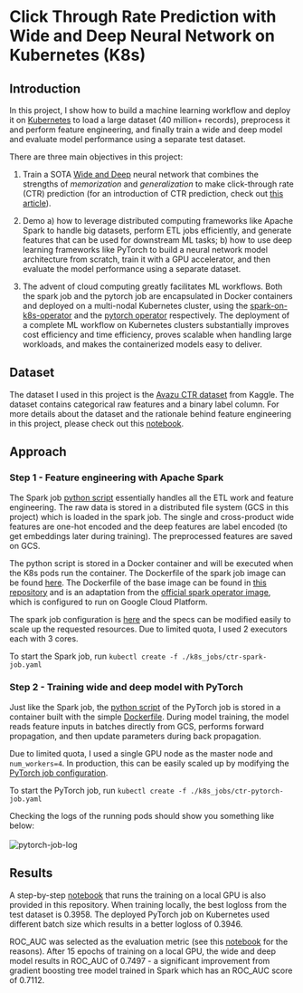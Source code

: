 # Click Through Rate Prediction with Wide and Deep Neural Network on Kubernetes (K8s)

## Introduction

In this project, I show how to build a machine learning workflow and deploy it on [Kubernetes](https://kubernetes.io) to load a large dataset (40 million+ records), preprocess it and perform feature engineering, and finally train a wide and deep model and evaluate model performance using a separate test dataset.

There are three main objectives in this project:

1. Train a SOTA [Wide and Deep](https://ai.googleblog.com/2016/06/wide-deep-learning-better-together-with.html) neural network that combines the strengths of _memorization_ and _generalization_ to make click-through rate (CTR) prediction (for an introduction of CTR prediction, check out [this article](https://content-garden.com/click-through-rate-prediction)).

2. Demo a) how to leverage distributed computing frameworks like Apache Spark to handle big datasets, perform ETL jobs efficiently, and generate features that can be used for downstream ML tasks; b) how to use deep learning frameworks like PyTorch to build a neural network model architecture from scratch, train it with a GPU accelerator, and then evaluate the model performance using a separate dataset.

3. The advent of cloud computing greatly facilitates ML workflows. Both the spark job and the pytorch job are encapsulated in Docker containers and deployed on a multi-nodal Kubernetes cluster, using the [spark-on-k8s-operator](https://github.com/GoogleCloudPlatform/spark-on-k8s-operator) and the [pytorch operator](https://github.com/kubeflow/pytorch-operator) respectively. The deployment of a complete ML workflow on Kubernetes clusters substantially improves cost efficiency and time efficiency, proves scalable when handling large workloads, and makes the containerized models easy to deliver.

## Dataset

The dataset I used in this project is the [Avazu CTR dataset](https://www.kaggle.com/c/avazu-ctr-prediction) from Kaggle. The dataset contains categorical raw features and a binary label column. For more details about the dataset and the rationale behind feature engineering in this project, please check out this [notebook](https://github.com/yinanli617/ctr-prediction/blob/master/pytorch-wide-and-deep.ipynb).

## Approach

### Step 1 - Feature engineering with Apache Spark

The Spark job [python script](https://github.com/yinanli617/ctr-prediction/blob/master/pyspark_docker/pyspark-ctr.py) essentially handles all the ETL work and feature engineering. The raw data is stored in a distributed file system (GCS in this project) which is loaded in the spark job. The single and cross-product wide features are one-hot encoded and the deep features are label encoded (to get embeddings later during training). The preprocessed features are saved on GCS.

The python script is stored in a Docker container and will be executed when the K8s pods run the container. The Dockerfile of the spark job image can be found [here](https://github.com/yinanli617/ctr-prediction/tree/master/pyspark_docker). The Dockerfile of the base image can be found in [this repository](https://github.com/yinanli617/pyspark-gcp) and is an adaptation from the [official spark operator image](https://github.com/GoogleCloudPlatform/spark-on-k8s-operator/blob/master/docs/gcp.md), which is configured to run on Google Cloud Platform.

The spark job configuration is [here](https://github.com/yinanli617/ctr-prediction/blob/master/k8s_jobs/ctr-spark-job.yaml) and the specs can be modified easily to scale up the requested resources. Due to limited quota, I used 2 executors each with 3 cores.

To start the Spark job, run `kubectl create -f ./k8s_jobs/ctr-spark-job.yaml`

### Step 2 - Training wide and deep model with PyTorch

Just like the Spark job, the [python script](https://github.com/yinanli617/ctr-prediction/blob/master/pytorch_docker/wide_deep_k8s.py) of the PyTorch job is stored in a container built with the simple [Dockerfile](https://github.com/yinanli617/ctr-prediction/blob/master/pytorch_docker/Dockerfile). During model training, the model reads feature inputs in batches directly from GCS, performs forward propagation, and then update parameters during back propagation.

Due to limited quota, I used a single GPU node as the master node and `num_workers=4`. In production, this can be easily scaled up by modifying the [PyTorch job configuration](https://github.com/yinanli617/ctr-prediction/blob/master/k8s_jobs/ctr-pytorch-job.yaml).

To start the PyTorch job, run `kubectl create -f ./k8s_jobs/ctr-pytorch-job.yaml`

Checking the logs of the running pods should show you something like below:
<br/><br/>
![pytorch-job-log](https://github.com/yinanli617/ctr-prediction/blob/master/gif/pytorch-job-ctr.gif)

## Results

A step-by-step [notebook](https://github.com/yinanli617/ctr-prediction/blob/master/pytorch-wide-and-deep.ipynb) that runs the training on a local GPU is also provided in this repository. When training locally, the best logloss from the test dataset is 0.3958. The deployed PyTorch job on Kubernetes used different batch size which results in a better logloss of 0.3946.

ROC_AUC was selected as the evaluation metric (see this [notebook](https://github.com/yinanli617/ctr-prediction/blob/master/compute_roc_auc.ipynb) for the reasons). After 15 epochs of training on a local GPU, the wide and deep model results in ROC_AUC of 0.7497 - a significant improvement from gradient boosting tree model trained in Spark which has an ROC_AUC score of 0.7112.
